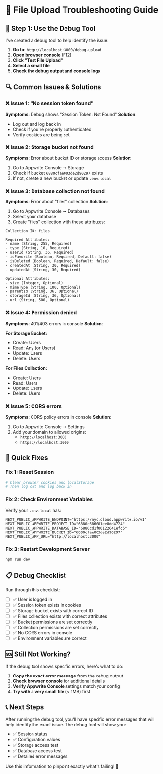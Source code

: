 # 🔧 File Upload Troubleshooting Guide

## 🧪 Step 1: Use the Debug Tool

I've created a debug tool to help identify the issue:

1. **Go to**: `http://localhost:3000/debug-upload`
2. **Open browser console** (F12)
3. **Click "Test File Upload"**
4. **Select a small file**
5. **Check the debug output and console logs**

## 🔍 Common Issues & Solutions

### ❌ Issue 1: "No session token found"
**Symptoms**: Debug shows "Session Token: Not Found"
**Solution**: 
- Log out and log back in
- Check if you're properly authenticated
- Verify cookies are being set

### ❌ Issue 2: Storage bucket not found
**Symptoms**: Error about bucket ID or storage access
**Solution**:
1. Go to Appwrite Console → Storage
2. Check if bucket `6880cfae003de2d90297` exists
3. If not, create a new bucket or update `.env.local`

### ❌ Issue 3: Database collection not found
**Symptoms**: Error about "files" collection
**Solution**:
1. Go to Appwrite Console → Databases
2. Select your database
3. Create "files" collection with these attributes:

```
Collection ID: files

Required Attributes:
- name (String, 255, Required)
- type (String, 10, Required) 
- userId (String, 36, Required)
- isFavorite (Boolean, Required, Default: false)
- isDeleted (Boolean, Required, Default: false)
- createdAt (String, 30, Required)
- updatedAt (String, 30, Required)

Optional Attributes:
- size (Integer, Optional)
- mimeType (String, 100, Optional)
- parentId (String, 36, Optional)
- storageId (String, 36, Optional)
- url (String, 500, Optional)
```

### ❌ Issue 4: Permission denied
**Symptoms**: 401/403 errors in console
**Solution**:

**For Storage Bucket:**
- Create: Users
- Read: Any (or Users)
- Update: Users  
- Delete: Users

**For Files Collection:**
- Create: Users
- Read: Users
- Update: Users
- Delete: Users

### ❌ Issue 5: CORS errors
**Symptoms**: CORS policy errors in console
**Solution**:
1. Go to Appwrite Console → Settings
2. Add your domain to allowed origins:
   - `http://localhost:3000`
   - `https://localhost:3000`

## 🔧 Quick Fixes

### Fix 1: Reset Session
```bash
# Clear browser cookies and localStorage
# Then log out and log back in
```

### Fix 2: Check Environment Variables
Verify your `.env.local` has:
```
NEXT_PUBLIC_APPWRITE_ENDPOINT="https://nyc.cloud.appwrite.io/v1"
NEXT_PUBLIC_APPWRITE_PROJECT_ID="6880c686001ee8dd4724"
NEXT_PUBLIC_APPWRITE_DATABASE_ID="6880cd1f00122641efc5"
NEXT_PUBLIC_APPWRITE_BUCKET_ID="6880cfae003de2d90297"
NEXT_PUBLIC_APP_URL="http://localhost:3000"
```

### Fix 3: Restart Development Server
```bash
npm run dev
```

## 📋 Debug Checklist

Run through this checklist:

- [ ] ✅ User is logged in
- [ ] ✅ Session token exists in cookies
- [ ] ✅ Storage bucket exists with correct ID
- [ ] ✅ Files collection exists with correct attributes
- [ ] ✅ Bucket permissions are set correctly
- [ ] ✅ Collection permissions are set correctly
- [ ] ✅ No CORS errors in console
- [ ] ✅ Environment variables are correct

## 🆘 Still Not Working?

If the debug tool shows specific errors, here's what to do:

1. **Copy the exact error message** from the debug output
2. **Check browser console** for additional details
3. **Verify Appwrite Console** settings match your config
4. **Try with a very small file** (< 1MB) first

## 📞 Next Steps

After running the debug tool, you'll have specific error messages that will help identify the exact issue. The debug tool will show you:

- ✅ Session status
- ✅ Configuration values  
- ✅ Storage access test
- ✅ Database access test
- ✅ Detailed error messages

Use this information to pinpoint exactly what's failing! 🎯